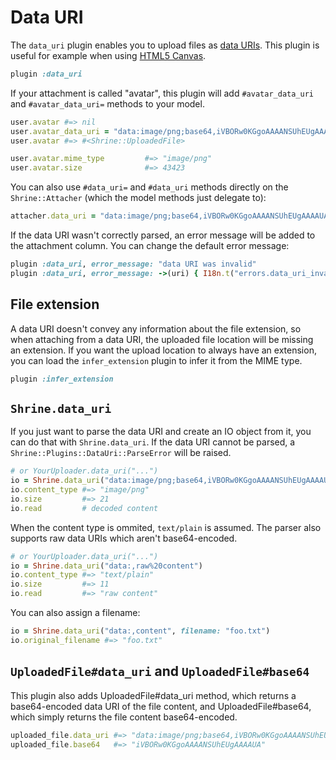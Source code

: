 # Data URI

The `data_uri` plugin enables you to upload files as [data URIs]. This plugin
is useful for example when using [HTML5 Canvas].

```rb
plugin :data_uri
```

If your attachment is called "avatar", this plugin will add `#avatar_data_uri`
and `#avatar_data_uri=` methods to your model.

```rb
user.avatar #=> nil
user.avatar_data_uri = "data:image/png;base64,iVBORw0KGgoAAAANSUhEUgAAAAUA"
user.avatar #=> #<Shrine::UploadedFile>

user.avatar.mime_type         #=> "image/png"
user.avatar.size              #=> 43423
```

You can also use `#data_uri=` and `#data_uri` methods directly on the
`Shrine::Attacher` (which the model methods just delegate to):

```rb
attacher.data_uri = "data:image/png;base64,iVBORw0KGgoAAAANSUhEUgAAAAUA"
```

If the data URI wasn't correctly parsed, an error message will be added to the
attachment column. You can change the default error message:

```rb
plugin :data_uri, error_message: "data URI was invalid"
plugin :data_uri, error_message: ->(uri) { I18n.t("errors.data_uri_invalid") }
```

## File extension

A data URI doesn't convey any information about the file extension, so when
attaching from a data URI, the uploaded file location will be missing an
extension. If you want the upload location to always have an extension, you can
load the `infer_extension` plugin to infer it from the MIME type.

```rb
plugin :infer_extension
```

## `Shrine.data_uri`

If you just want to parse the data URI and create an IO object from it, you can
do that with `Shrine.data_uri`. If the data URI cannot be parsed, a
`Shrine::Plugins::DataUri::ParseError` will be raised.

```rb
# or YourUploader.data_uri("...")
io = Shrine.data_uri("data:image/png;base64,iVBORw0KGgoAAAANSUhEUgAAAAUA")
io.content_type #=> "image/png"
io.size         #=> 21
io.read         # decoded content
```

When the content type is ommited, `text/plain` is assumed. The parser also
supports raw data URIs which aren't base64-encoded.

```rb
# or YourUploader.data_uri("...")
io = Shrine.data_uri("data:,raw%20content")
io.content_type #=> "text/plain"
io.size         #=> 11
io.read         #=> "raw content"
```

You can also assign a filename:

```rb
io = Shrine.data_uri("data:,content", filename: "foo.txt")
io.original_filename #=> "foo.txt"
```

## `UploadedFile#data_uri` and `UploadedFile#base64`

This plugin also adds UploadedFile#data_uri method, which returns a
base64-encoded data URI of the file content, and UploadedFile#base64, which
simply returns the file content base64-encoded.

```rb
uploaded_file.data_uri #=> "data:image/png;base64,iVBORw0KGgoAAAANSUhEUgAAAAUA"
uploaded_file.base64   #=> "iVBORw0KGgoAAAANSUhEUgAAAAUA"
```

[data URIs]: https://tools.ietf.org/html/rfc2397
[HTML5 Canvas]: https://developer.mozilla.org/en-US/docs/Web/API/Canvas_API
